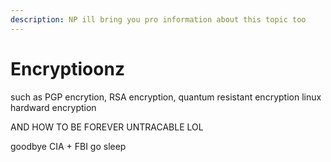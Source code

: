 ```yaml
---
description: NP ill bring you pro information about this topic too
---
```


# Encryptioonz

such as PGP encrytion, RSA encryption, quantum resistant encryption linux hardward encryption&#x20;

AND HOW TO BE FOREVER UNTRACABLE LOL

goodbye CIA + FBI go sleep&#x20;
